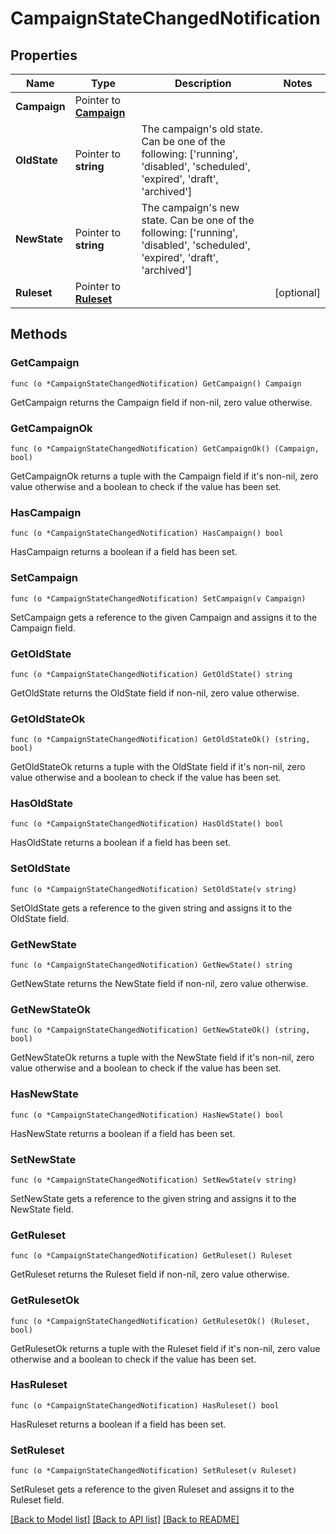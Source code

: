 # CampaignStateChangedNotification

## Properties

Name | Type | Description | Notes
------------ | ------------- | ------------- | -------------
**Campaign** | Pointer to [**Campaign**](.md) |  | 
**OldState** | Pointer to **string** | The campaign&#39;s old state. Can be one of the following: [&#39;running&#39;, &#39;disabled&#39;, &#39;scheduled&#39;, &#39;expired&#39;, &#39;draft&#39;, &#39;archived&#39;]  | 
**NewState** | Pointer to **string** | The campaign&#39;s new state. Can be one of the following: [&#39;running&#39;, &#39;disabled&#39;, &#39;scheduled&#39;, &#39;expired&#39;, &#39;draft&#39;, &#39;archived&#39;]  | 
**Ruleset** | Pointer to [**Ruleset**](.md) |  | [optional] 

## Methods

### GetCampaign

`func (o *CampaignStateChangedNotification) GetCampaign() Campaign`

GetCampaign returns the Campaign field if non-nil, zero value otherwise.

### GetCampaignOk

`func (o *CampaignStateChangedNotification) GetCampaignOk() (Campaign, bool)`

GetCampaignOk returns a tuple with the Campaign field if it's non-nil, zero value otherwise
and a boolean to check if the value has been set.

### HasCampaign

`func (o *CampaignStateChangedNotification) HasCampaign() bool`

HasCampaign returns a boolean if a field has been set.

### SetCampaign

`func (o *CampaignStateChangedNotification) SetCampaign(v Campaign)`

SetCampaign gets a reference to the given Campaign and assigns it to the Campaign field.

### GetOldState

`func (o *CampaignStateChangedNotification) GetOldState() string`

GetOldState returns the OldState field if non-nil, zero value otherwise.

### GetOldStateOk

`func (o *CampaignStateChangedNotification) GetOldStateOk() (string, bool)`

GetOldStateOk returns a tuple with the OldState field if it's non-nil, zero value otherwise
and a boolean to check if the value has been set.

### HasOldState

`func (o *CampaignStateChangedNotification) HasOldState() bool`

HasOldState returns a boolean if a field has been set.

### SetOldState

`func (o *CampaignStateChangedNotification) SetOldState(v string)`

SetOldState gets a reference to the given string and assigns it to the OldState field.

### GetNewState

`func (o *CampaignStateChangedNotification) GetNewState() string`

GetNewState returns the NewState field if non-nil, zero value otherwise.

### GetNewStateOk

`func (o *CampaignStateChangedNotification) GetNewStateOk() (string, bool)`

GetNewStateOk returns a tuple with the NewState field if it's non-nil, zero value otherwise
and a boolean to check if the value has been set.

### HasNewState

`func (o *CampaignStateChangedNotification) HasNewState() bool`

HasNewState returns a boolean if a field has been set.

### SetNewState

`func (o *CampaignStateChangedNotification) SetNewState(v string)`

SetNewState gets a reference to the given string and assigns it to the NewState field.

### GetRuleset

`func (o *CampaignStateChangedNotification) GetRuleset() Ruleset`

GetRuleset returns the Ruleset field if non-nil, zero value otherwise.

### GetRulesetOk

`func (o *CampaignStateChangedNotification) GetRulesetOk() (Ruleset, bool)`

GetRulesetOk returns a tuple with the Ruleset field if it's non-nil, zero value otherwise
and a boolean to check if the value has been set.

### HasRuleset

`func (o *CampaignStateChangedNotification) HasRuleset() bool`

HasRuleset returns a boolean if a field has been set.

### SetRuleset

`func (o *CampaignStateChangedNotification) SetRuleset(v Ruleset)`

SetRuleset gets a reference to the given Ruleset and assigns it to the Ruleset field.


[[Back to Model list]](../README.md#documentation-for-models) [[Back to API list]](../README.md#documentation-for-api-endpoints) [[Back to README]](../README.md)


